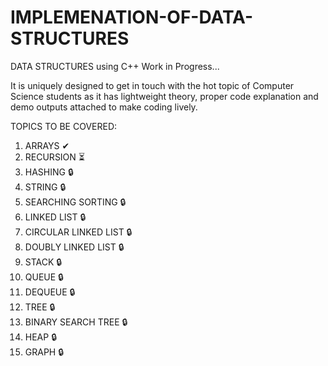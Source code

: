 # IMPLEMENATION-OF-DATA-STRUCTURES
DATA STRUCTURES using C++
Work in Progress...

It is uniquely designed to get in touch with the hot topic of Computer Science students as it has lightweight theory,
proper code explanation and demo outputs attached to make coding lively.

TOPICS TO BE COVERED:
1. ARRAYS ✔
2. RECURSION ⏳
3. HASHING 🔒
4. STRING 🔒
5. SEARCHING SORTING 🔒
6. LINKED LIST 🔒
7. CIRCULAR LINKED LIST 🔒
8. DOUBLY LINKED LIST 🔒
9. STACK 🔒
10. QUEUE 🔒
11. DEQUEUE 🔒
12. TREE 🔒
13. BINARY SEARCH TREE 🔒
14. HEAP 🔒
15. GRAPH 🔒
